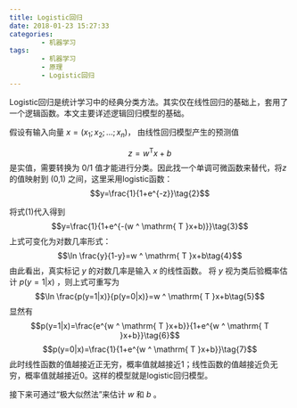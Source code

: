 ```yaml
---
title: Logistic回归
date: 2018-01-23 15:27:33
categories: 
		- 机器学习
tags:  
		- 机器学习
		- 原理
		- Logistic回归
---
```

Logistic回归是统计学习中的经典分类方法。其实仅在线性回归的基础上，套用了一个逻辑函数。本文主要详述逻辑回归模型的基础。

假设有输入向量 $x=(x_1;x_2;...;x_n)$， 由线性回归模型产生的预测值 

$$z=w ^ \mathrm{ T }x+b\tag{1}$$ 是实值，需要转换为 0/1 值才能进行分类。因此找一个单调可微函数来替代，将$z$ 的值映射到 (0,1) 之间，这里采用logistic函数：
$$y=\frac{1}{1+e^{-z}}\tag{2}$$
<!-- more -->
将式(1)代入得到             $$y=\frac{1}{1+e^{-(w ^ \mathrm{ T }x+b)}}\tag{3}$$                         上式可变化为对数几率形式：
$$\ln \frac{y}{1-y}=w ^ \mathrm{ T }x+b\tag{4}$$
由此看出，真实标记 $y$ 的对数几率是输入 $x$ 的线性函数。
将 $y$ 视为类后验概率估计 $p(y=1|x)$ ，则上式可重写为
$$\ln \frac{p(y=1|x)}{p(y=0|x)}=w ^ \mathrm{ T }x+b\tag{5}$$
显然有
$$p(y=1|x)=\frac{e^{w ^ \mathrm{ T }x+b}}{1+e^{w ^ \mathrm{ T }x+b}}\tag{6}$$
$$p(y=0|x)=\frac{1}{1+e^{w ^ \mathrm{ T }x+b}}\tag{7}$$
此时线性函数的值越接近正无穷，概率值就越接近1；线性函数的值越接近负无穷，概率值就越接近0。这样的模型就是logistic回归模型。

接下来可通过“极大似然法”来估计 $w$ 和 $b$ 。
